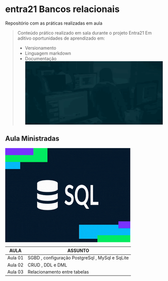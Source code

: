 # entra21 Bancos relacionais
Repositório com as práticas realizadas em aula  

> Conteúdo prático realizado em sala durante o projeto Entra21
> Em aditivo oportunidades de aprendizado em:
> - Versionamento
> - Linguagem markdown
> - Documentação
![Gif Entra21](./entra21.gif)
## Aula Ministradas

<img align="center" src="./giphy.gif" width="400 " height="300">

| AULA | ASSUNTO |
|------|---------|
|Aula 01 | SGBD , configuração PostgreSql , MySql e SqLite
|Aula 02 | CRUD , DDL e DML
|Aula 03 | Relacionamento entre tabelas